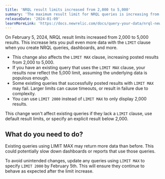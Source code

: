 ```yaml
---
title: 'NRQL result limits increased from 2,000 to 5,000'
summary: 'The maximum result limit for NRQL queries is increasing from 2,000 to 5,000'
releaseDate: '2024-01-09'
learnMoreLink: 'https://docs.newrelic.com/docs/query-your-data/nrql-new-relic-query-language/get-started/nrql-syntax-clauses-functions/#sel-limit'
---
```


On February 5, 2024, NRQL result limits increased from 2,000 to 5,000 results. This increase lets you pull even more data with the `LIMIT` clause when you create NRQL queries, dashboards, and more.

* This change also affects the  `LIMIT MAX` clause, increasing posted results from 2,000 to 5,000.
* If you have an existing query that uses the `LIMIT MAX` clause, your results now reflect the 5,000 limit, assuming the underlying data is populous enough.
* Some existing queries that successfully posted results with `LIMIT MAX` may fail. Larger limits can cause timeouts, or result in failure due to complexity.
* You can use `LIMIT 2000` instead of `LIMIT MAX` to only display 2,000 results.  

This change won't affect existing queries if they lack a `LIMIT` clause, use default result limits, or specify an explicit result below 2,000.

## What do you need to do?

Existing queries using LIMIT MAX may return more data than before. This could potentially slow down dashboards or reports that use those queries.

To avoid unintended changes, update any queries using `LIMIT MAX` to specify `LIMIT 2000` by February 5th. This will ensure they continue to behave as expected after the limit increase.
